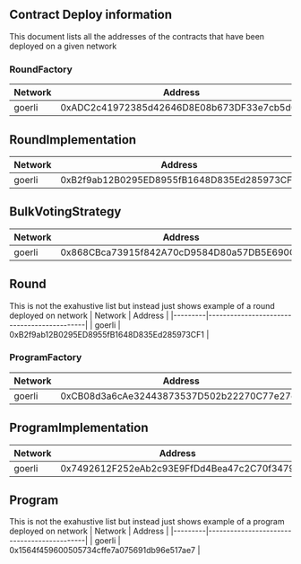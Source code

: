 ## Contract Deploy information

This document lists all the addresses of the contracts that have been deployed on a given network

### RoundFactory

| Network | Address                                    |
|---------|--------------------------------------------|
| goerli  | 0xADC2c41972385d42646D8E08b673DF33e7cb5d02 |


## RoundImplementation

| Network | Address                                    |
|---------|--------------------------------------------|
| goerli  | 0xB2f9ab12B0295ED8955fB1648D835Ed285973CF1 |


## BulkVotingStrategy

| Network | Address                                    |
|---------|--------------------------------------------|
| goerli  | 0x868CBca73915f842A70cD9584D80a57DB5E690C1 |


## Round

This is not the exahustive list but instead just shows example of a round deployed on network
| Network | Address                                    |
|---------|--------------------------------------------|
| goerli  | 0xB2f9ab12B0295ED8955fB1648D835Ed285973CF1 |



### ProgramFactory

| Network | Address                                    |
|---------|--------------------------------------------|
| goerli  | 0xCB08d3a6cAe32443873537D502b22270C77e27e1 |


## ProgramImplementation

| Network | Address                                    |
|---------|--------------------------------------------|
| goerli  | 0x7492612F252eAb2c93E9FfDd4Bea47c2C70f3479 |


## Program

This is not the exahustive list but instead just shows example of a program deployed on network
| Network | Address                                    |
|---------|--------------------------------------------|
| goerli  | 0x1564f459600505734cffe7a075691db96e517ae7 |
